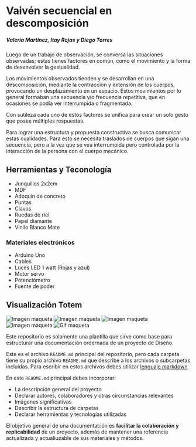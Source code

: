 # Vaivén secuencial en descomposición
##### Valeria Martinez, Itay Rojas y Diego Torres

Luego de un trabajo de observación, se conversa las situaciones observadas; estas tienes factores en común, como el movimiento y la forma de desenvolver la gestualidad.

Los movimientos observados tienden y se desarrollan en una descomposición, mediante la contracción y extensión de los cuerpos, provocando un desplazamiento en un espacio. Estos movimientos por lo general formaban una secuencia y/o frecuencia repetitiva, que en ocasiones se podía ver interrumpida o fragmentada.

Con sutileza cada uno de estos factores se unifica para crear un solo gesto que posee múltiples respuestas.

Para lograr una estructura y propuesta constructiva se busca comunicar estas cualidades. Para esto se necesita traslados de cuerpos que sigan una secuencia, pero a la vez que se vea interrumpida pero controlada por la interacción de la persona con el cuerpo mecánico.

## Herramientas y Teconología
<ul>
<li>Junquillos 2x2cm </li>
<li>MDF</li>
<li>Adoquín de concreto</li>
<li>Puntas </li>
<li>Clavos</li>
<li>Ruedas de riel</li>
<li>Papel diamante</li>
<li>Vinilo Blanco Mate</li>
</ul>

<h3> Materiales electrónicos </h3>

<ul>
<li>Arduino Uno</li>
<li>Cables</li>
<li>Luces LED 1 watt (Rojas y azul)</li>
<li>Motor servo </li>
<li>Potenciómetro</li>
<li>Fuente de poder</li>

 </ul>

## Visualización Totem

![Imagen maqueta](https://wiki.ead.pucv.cl/images/e/ea/Vistasfrontalesdixentrega3DiVaI_%283%29.png)
![Imagen maqueta](https://wiki.ead.pucv.cl/images/thumb/8/86/Finaldixentrega3DiVaI_%282%29.png/200px-Finaldixentrega3DiVaI_%282%29.png)
![Imagen maqueta](https://wiki.ead.pucv.cl/images/thumb/b/bf/Finaldixentrega3DiVaI_%283%29.png/200px-Finaldixentrega3DiVaI_%283%29.png)
![Imagen maqueta](https://wiki.ead.pucv.cl/images/thumb/c/ce/Finaldixentrega3DiVaI_%284%29.png/200px-Finaldixentrega3DiVaI_%284%29.png)
![Gif maqueta](https://wiki.ead.pucv.cl/images/e/e9/Finaldixentrega3DiVaI_%285%29.gif.gif)

Este repositorio es solamente una plantilla que sirve como base para estructurar una documentación ordernada de un proyecto de Diseño. 

Este es el archivo `README.md` principal del repositorio, pero cada carpeta tiene su propio archivo `README.md` que describe a los archivos o subcarpetas incluidas. Para escribir en estos archivos debes utilizar [lenguaje markdown](https://docs.github.com/es/get-started/writing-on-github/getting-started-with-writing-and-formatting-on-github/basic-writing-and-formatting-syntax).

En este `README.md` principal debes incorporar:
- La descripción general del proyecto
- Declarar autores, colaboradores y otras circunstancias relevantes
- Imágenes significativas
- Describir la estructura de carpetas
- Declarar herramientas y tecnologías utilizadas

El objetivo general de una documentación es **facilitar la colaboración y replicabilidad** de un proyecto, además de mantener una referencia actualizada y actualiuzable de sus materiales y métodos.
